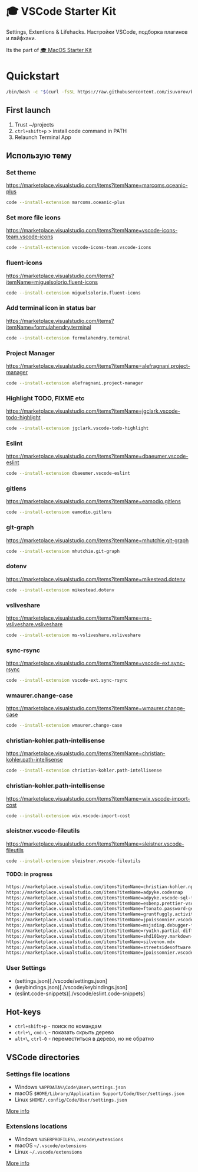 # 🎓 VSCode Starter Kit
Settings, Extentions & Lifehacks. Настройки VSCode, подборка плагинов и лайфхаки.

Its the part of [🎓 MacOS Starter Kit](https://github.com/isuvorov/notes)

# Quickstart

```bash
/bin/bash -c "$(curl -fsSL https://raw.githubusercontent.com/isuvorov/bash/HEAD/vscode.sh)"
```

## First launch 
1. Trust ~/projects
2. `ctrl+shift+p` > install code command in PATH
3. Relaunch Terminal App

## Использую тему

### Set theme

https://marketplace.visualstudio.com/items?itemName=marcoms.oceanic-plus

```bash
code --install-extension marcoms.oceanic-plus
```

### Set more file icons

https://marketplace.visualstudio.com/items?itemName=vscode-icons-team.vscode-icons


```bash
code --install-extension vscode-icons-team.vscode-icons
```

### fluent-icons

https://marketplace.visualstudio.com/items?itemName=miguelsolorio.fluent-icons

```bash
code --install-extension miguelsolorio.fluent-icons
```

### Add terminal icon in status bar

https://marketplace.visualstudio.com/items?itemName=formulahendry.terminal

```bash
code --install-extension formulahendry.terminal
```

### Project Manager

https://marketplace.visualstudio.com/items?itemName=alefragnani.project-manager

```bash
code --install-extension alefragnani.project-manager
```

### Highlight TODO, FIXME etc

https://marketplace.visualstudio.com/items?itemName=jgclark.vscode-todo-highlight

```bash
code --install-extension jgclark.vscode-todo-highlight
```


### Eslint

https://marketplace.visualstudio.com/items?itemName=dbaeumer.vscode-eslint

```bash
code --install-extension dbaeumer.vscode-eslint
```


### gitlens

https://marketplace.visualstudio.com/items?itemName=eamodio.gitlens

```bash
code --install-extension eamodio.gitlens
```

### git-graph

https://marketplace.visualstudio.com/items?itemName=mhutchie.git-graph

```bash
code --install-extension mhutchie.git-graph
```

### dotenv

https://marketplace.visualstudio.com/items?itemName=mikestead.dotenv

```bash
code --install-extension mikestead.dotenv
```

### vsliveshare

https://marketplace.visualstudio.com/items?itemName=ms-vsliveshare.vsliveshare

```bash
code --install-extension ms-vsliveshare.vsliveshare
```

### sync-rsync

https://marketplace.visualstudio.com/items?itemName=vscode-ext.sync-rsync

```bash
code --install-extension vscode-ext.sync-rsync
```

### wmaurer.change-case

https://marketplace.visualstudio.com/items?itemName=wmaurer.change-case

```bash
code --install-extension wmaurer.change-case
```

### christian-kohler.path-intellisense

https://marketplace.visualstudio.com/items?itemName=christian-kohler.path-intellisense

```bash
code --install-extension christian-kohler.path-intellisense
```

### christian-kohler.path-intellisense

https://marketplace.visualstudio.com/items?itemName=wix.vscode-import-cost

```bash
code --install-extension wix.vscode-import-cost
```

### sleistner.vscode-fileutils

https://marketplace.visualstudio.com/items?itemName=sleistner.vscode-fileutils

```bash
code --install-extension sleistner.vscode-fileutils
```

#### TODO: in progress

```bash
https://marketplace.visualstudio.com/items?itemName=christian-kohler.npm-intellisense
https://marketplace.visualstudio.com/items?itemName=adpyke.codesnap
https://marketplace.visualstudio.com/items?itemName=adpyke.vscode-sql-formatter
https://marketplace.visualstudio.com/items?itemName=esbenp.prettier-vscode
https://marketplace.visualstudio.com/items?itemName=ftonato.password-generator
https://marketplace.visualstudio.com/items?itemName=gruntfuggly.activitusbar
https://marketplace.visualstudio.com/items?itemName=jpoissonnier.vscode-styled-components
https://marketplace.visualstudio.com/items?itemName=msjsdiag.debugger-for-chrome
https://marketplace.visualstudio.com/items?itemName=ryu1kn.partial-diff
https://marketplace.visualstudio.com/items?itemName=shd101wyy.markdown-preview-enhanced
https://marketplace.visualstudio.com/items?itemName=silvenon.mdx
https://marketplace.visualstudio.com/items?itemName=streetsidesoftware.code-spell-checker
https://marketplace.visualstudio.com/items?itemName=jpoissonnier.vscode-styled-components
```


### User Settings

- (settings.json)[./vscode/settings.json]
- (keybindings.json)[./vscode/keybindings.json]
- (eslint.code-snippets)[./vscode/eslint.code-snippets]

## Hot-keys
* `ctrl+shift+p` - поиск по командам
* `ctrl+\`, `cmd-\` - показать скрыть дерево
* `alt+\`, `ctrl-0` - переместиться в дерево, но не обратно

## VSCode directories

### Settings file locations

- Windows `%APPDATA%\Code\User\settings.json`
- macOS `$HOME/Library/Application Support/Code/User/settings.json`
- Linux `$HOME/.config/Code/User/settings.json`

[More info](https://code.visualstudio.com/docs/getstarted/settings)

### Extensions locations

- Windows `%USERPROFILE%\.vscode\extensions`
- macOS `~/.vscode/extensions`
- Linux `~/.vscode/extensions`

[More info](https://code.visualstudio.com/docs/editor/extension-marketplace)